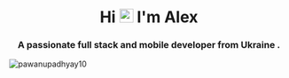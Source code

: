 <h1 align="center">Hi <img src="https://media.giphy.com/media/hvRJCLFzcasrR4ia7z/giphy.gif" width="25px"> I'm Alex</h1>
<h3 align="center">A passionate full stack and mobile developer from Ukraine .</h3>

<p><img align="left" src="https://github-readme-stats.vercel.app/api/top-langs?username=alex-yatseyko&show_icons=true&locale=en&layout=compact" alt="pawanupadhyay10" /></p>
